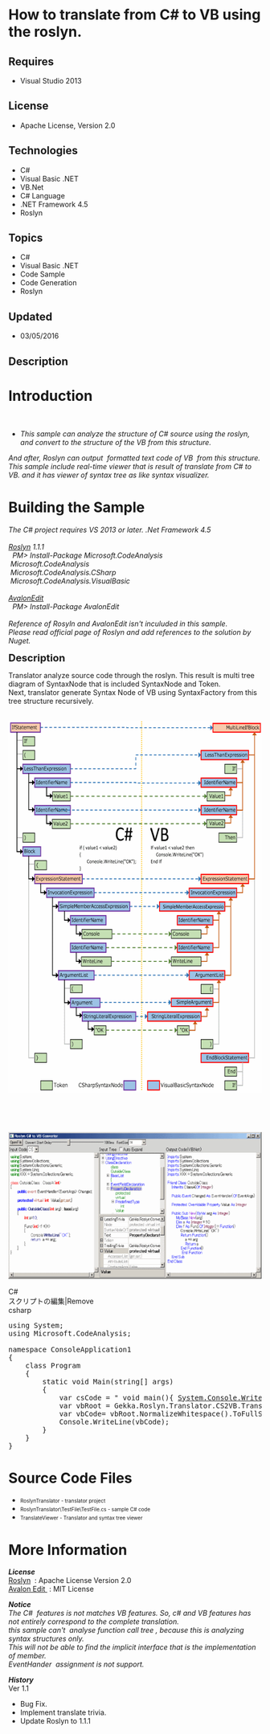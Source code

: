 # How to translate from C# to VB using the roslyn.
## Requires
- Visual Studio 2013
## License
- Apache License, Version 2.0
## Technologies
- C#
- Visual Basic .NET
- VB.Net
- C# Language
- .NET Framework 4.5
- Roslyn
## Topics
- C#
- Visual Basic .NET
- Code Sample
- Code Generation
- Roslyn
## Updated
- 03/05/2016
## Description

<h1>Introduction</h1>
<p>&nbsp;</p>
<ul>
<li><em>This sample can analyze the structure of C# source using the roslyn, and convert to the structure of the VB from this structure.</em>
</li></ul>
<p><em>And after, Roslyn can output&nbsp; formatted text code of VB&nbsp; from this structure.<br>
This sample include real-time viewer that is result of translate from C# to VB. and it has viewer of syntax tree as like syntax visualizer.</em></p>
<h1><span>Building the Sample</span></h1>
<p><em>The C# project requires VS 2013 or later. .Net Framework 4.5<br>
<br>
<a href="https://github.com/dotnet/roslyn" target="_blank">Roslyn</a> 1.1.1<br>
&nbsp; PM&gt; Install-Package Microsoft.CodeAnalysis<br>
&nbsp;Microsoft.CodeAnalysis<br>
&nbsp;Microsoft.CodeAnalysis.CSharp<br>
&nbsp;Microsoft.CodeAnalysis.VisualBasic<br>
<br>
<a href="https://www.nuget.org/packages/AvalonEdit">AvalonEdit</a> <br>
&nbsp; PM&gt; Install-Package AvalonEdit <br>
<br>
Reference of Rosyln and AvalonEdit isn't inculuded in this sample.<br>
Please read official page of Roslyn and add references to the solution by Nuget.</em></p>
<p><span style="font-size:20px; font-weight:bold">Description</span></p>
<p>Translator analyze source code through the roslyn. This result is multi tree diagram of SyntaxNode that is included SyntaxNode and Token.<br>
Next, translator generate Syntax Node of VB using SyntaxFactory from this tree structure recursively.</p>
<p>&nbsp;<img id="140140" src="140140-roslynconverter2.png" alt="" width="600" height="740"></p>
<p>&nbsp;</p>
<p>&nbsp;</p>
<p><img id="140142" src="140142-roslynconverter3.png" alt="" width="600" height="292"></p>
<div class="scriptcode">
<div class="pluginEditHolder" pluginCommand="mceScriptCode">
<div class="title"><span>C#</span></div>
<div class="pluginLinkHolder"><span class="pluginEditHolderLink">スクリプトの編集</span>|<span class="pluginRemoveHolderLink">Remove</span></div>
<span class="hidden">csharp</span>

<div class="preview">
<pre class="csharp"><span class="cs__keyword">using</span>&nbsp;System;&nbsp;
<span class="cs__keyword">using</span>&nbsp;Microsoft.CodeAnalysis;&nbsp;
&nbsp;
<span class="cs__keyword">namespace</span>&nbsp;ConsoleApplication1&nbsp;
{&nbsp;
&nbsp;&nbsp;&nbsp;&nbsp;<span class="cs__keyword">class</span>&nbsp;Program&nbsp;
&nbsp;&nbsp;&nbsp;&nbsp;{&nbsp;
&nbsp;&nbsp;&nbsp;&nbsp;&nbsp;&nbsp;&nbsp;&nbsp;<span class="cs__keyword">static</span>&nbsp;<span class="cs__keyword">void</span>&nbsp;Main(<span class="cs__keyword">string</span>[]&nbsp;args)&nbsp;
&nbsp;&nbsp;&nbsp;&nbsp;&nbsp;&nbsp;&nbsp;&nbsp;{&nbsp;
&nbsp;&nbsp;&nbsp;&nbsp;&nbsp;&nbsp;&nbsp;&nbsp;&nbsp;&nbsp;&nbsp;&nbsp;var&nbsp;csCode&nbsp;=&nbsp;<span class="cs__string">&quot;&nbsp;void&nbsp;main(){&nbsp;<a class="libraryLink" href="https://msdn.microsoft.com/en-US/library/System.Console.WriteLine.aspx" target="_blank" title="Auto generated link to System.Console.WriteLine">System.Console.WriteLine</a>(\&quot;OK\&quot;);&nbsp;}&quot;</span>;&nbsp;
&nbsp;&nbsp;&nbsp;&nbsp;&nbsp;&nbsp;&nbsp;&nbsp;&nbsp;&nbsp;&nbsp;&nbsp;var&nbsp;vbRoot&nbsp;=&nbsp;Gekka.Roslyn.Translator.CS2VB.Translate(csCode);&nbsp;
&nbsp;&nbsp;&nbsp;&nbsp;&nbsp;&nbsp;&nbsp;&nbsp;&nbsp;&nbsp;&nbsp;&nbsp;var&nbsp;vbCode=&nbsp;vbRoot.NormalizeWhitespace().ToFullString();&nbsp;
&nbsp;&nbsp;&nbsp;&nbsp;&nbsp;&nbsp;&nbsp;&nbsp;&nbsp;&nbsp;&nbsp;&nbsp;Console.WriteLine(vbCode);&nbsp;
&nbsp;&nbsp;&nbsp;&nbsp;&nbsp;&nbsp;&nbsp;&nbsp;}&nbsp;
&nbsp;&nbsp;&nbsp;&nbsp;}&nbsp;
}&nbsp;
</pre>
</div>
</div>
</div>
<h1><span>Source Code Files</span></h1>
<ul>
<li><span style="font-size:x-small">RoslynTranslator - translator project </span>
</li><li><span style="font-size:x-small">RoslynTranslator\TestFile\TestFile.cs - sample C# code</span>
</li><li><span style="font-size:x-small">TranslateViewer - Translator and syntax tree viewer
</span></li></ul>
<h1>More Information</h1>
<p><strong><em>License<br>
</em></strong><a href="https://github.com/icsharpcode/AvalonEdit">Roslyn</a>&nbsp; : Apache License Version 2.0<br>
<a href="https://www.nuget.org/packages/AvalonEdit">Avalon Edit&nbsp;</a> : MIT License</p>
<p><em><strong>Notice</strong><br>
The C#&nbsp; features is not matches VB features. So, c# and VB features has not entirely correspond to the complete translation.<br>
this sample can't&nbsp; analyse function call tree , because this is analyzing syntax structures only.<br>
This will not be able to find the implicit interface that is the implementation of member.<br>
EventHander&nbsp; assignment is not support.</em></p>
<p><em><em><strong>History</strong><br>
</em></em>Ver 1.1</p>
<ul>
<li>Bug Fix. </li><li>Implement translate trivia. </li><li>Update Roslyn to 1.1.1 </li></ul>
